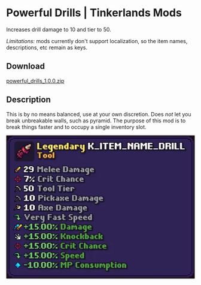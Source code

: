 # Powerful Drills | Tinkerlands Mods

Increases drill damage to 10 and tier to 50.

_Limitations:_ mods currently don't support localization, so the item names, descriptions, etc remain as keys.

## Download

[powerful_drills_1.0.0.zip](https://github.com/jesuscc1993/modding/raw/refs/heads/master/tinkerlands/powerful_drills/__release__/powerful_drills_1.0.0.zip)

## Description

This is by no means balanced, use at your own discretion.
Does _not_ let you break unbreakable walls, such as pyramid.
The purpose of this mod is to break things faster and to occupy a single inventory slot.

![Preview](__meta__/preview.webp)
